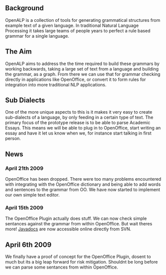## Background ##
OpenALP is a collection of tools for generating grammatical structures from example text of a given language. In traditional Natural Language Processing it takes large teams of people years to perfect a rule based grammar for a single language.

## The Aim ##
OpenALP aims to address the the time required to build these grammars by working backwards, taking a large set of text from a language and building the grammar, as a graph. From there we can use that for grammar checking directly in applications like OpenOffice, or convert it to form rules for integration into more traditional NLP applications.

## Sub Dialects ##
One of the more unique aspects to this is it makes it very easy to create sub-dialects of a language, by only feeding in a certain type of text. The primary focus of the prototype release is to be able to parse Academic Essays. This means we will be able to plug in to OpenOffice, start writing an essay and have it let us know when we, for instance start talking in first person.

## News ##
### April 21th 2009 ###
OpenOffice has been dropped. There were too many problems encountered with integrating with the OpenOffice dictionary and being able to add words and sentences to the grammar from OO. We have now started to implement our own simple text editor.
### April 15th 2009 ###
The OpenOffice Plugin actually does stuff. We can now check simple sentances against the grammar from within OpenOffice. But wait theres more! [Javadocs](http://openalp.googlecode.com/svn/trunk/javadoc/index.html) are now accessible online directly from SVN.
## April 6th 2009 ##
We finally have a proof of concept for the OpenOffice Plugin, dosent to much but its a big leap forward for risk mitigation. Shouldnt be long before we can parse some sentances from within OpenOffice.